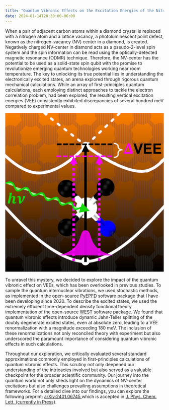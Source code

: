 ```yaml
---
title: "Quantum Vibronic Effects on the Excitation Energies of the Nitrogen-Vacancy Center in Diamond"
date: 2024-01-14T20:30:00-06:00
---
```

When a pair of adjacent carbon atoms within a diamond crystal is replaced with a nitrogen atom and a lattice vacancy,
a photoluminescent point defect, known as the nitrogen-vacancy (NV) center in a diamond, is created. 
Negatively charged NV-center in diamond acts as a pseudo-2-level spin system and the spin information can be read 
using the optically-detected magnetic resonance (ODMR) technique. 
Therefore, the NV-center has the potential to be used as a solid-state spin qubit with the promise to revolutionize 
emerging quantum technologies working near room temperature. 
The key to unlocking its true potential lies in understanding the electronically excited states,
an arena explored through rigorous quantum mechanical calculations. 
While an array of first-principles quantum calculations,
each employing distinct approaches to tackle the electron correlation problem, 
had been explored, the resulting vertical excitation energies (VEE) consistently 
exhibited discrepancies of several hundred meV compared to experimental values. 

![Image](/assets/images/pubs/jpcl2024_1.png)

To unravel this mystery, we decided to explore the impact of the quantum vibronic effect on VEEs, 
which has been overlooked in previous studies. 
To sample the quantum internuclear vibrations, we used stochastic methods, 
as implemented in the open-source [PyEPFD](https://pyepfd.readthedocs.io) software package 
that I have been developing since 2020. 
To describe the excited states, we used the extremely efficient time-dependent density functional theory implementation 
of the open-source [WEST](https://west-code.org/) software package. 
We found that quantum vibronic effects introduce dynamic Jahn-Teller splitting of the doubly degenerate excited states, 
even at absolute zero, leading to a VEE renormalization with a magnitude exceeding 180 meV. 
The inclusion of these renormalizations not only reconciled theory with experiment 
but also underscored the paramount importance of considering quantum vibronic effects in such calculations.

Throughout our exploration, we critically evaluated several standard approximations 
commonly employed in first-principles calculations of quantum vibronic effects. 
This scrutiny not only deepened our understanding of the intricacies involved but also 
served as a valuable checkpoint for the broader scientific community. 
Our journey into the quantum world not only sheds light on the dynamics of NV-center excitations 
but also challenges prevailing assumptions in theoretical frameworks. 
For a detailed dive into our findings, you can explore the following preprint: 
[arXiv:2401.06745 ](https://arxiv.org/abs/2401.06745)
which is accepted in 
[J. Phys. Chem. Lett. (currently in Press)](https://doi.org/10.1021/acs.jpclett.3c03269). 
